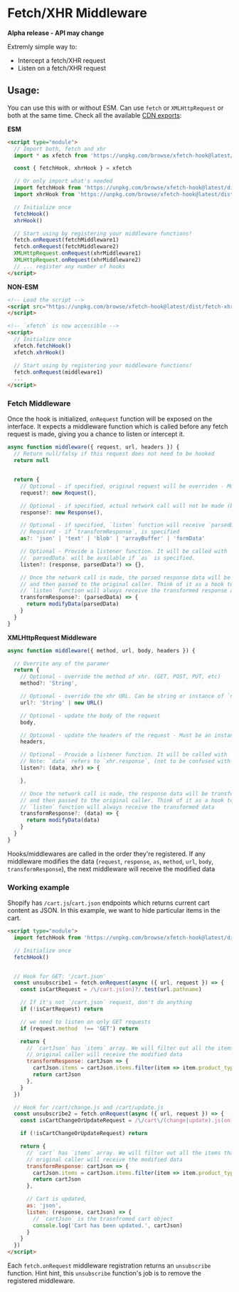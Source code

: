 # Fetch/XHR Middleware

**Alpha release - API may change**

Extremly simple way to:
- Intercept a fetch/XHR request
- Listen on a fetch/XHR request

## Usage:
You can use this with or without ESM. Can use `fetch` or `XMLHttpRequest` or both at the same time.
Check all the available [CDN exports](https://unpkg.com/browse/xfetch-hook@latest/dist/):

**ESM**
```html
<script type="module">
  // Import both, fetch and xhr
  import * as xfetch from 'https://unpkg.com/browse/xfetch-hook@latest/dist/fetch-xhr.module.min.js'

  const { fetchHook, xhrHook } = xfetch

  // Or only import what's needed
  import fetchHook from 'https://unpkg.com/browse/xfetch-hook@latest/dist/fetch.module.min.js'
  import xhrHook from 'https://unpkg.com/browse/xfetch-hook@latest/dist/xhr.module.min.js'

  // Initialize once
  fetchHook()
  xhrHook()

  // Start using by registering your middleware functions!
  fetch.onRequest(fetchMiddleware1)
  fetch.onRequest(fetchMiddleware2)
  XMLHttpRequest.onRequest(xhrMiddleware1)
  XMLHttpRequest.onRequest(xhrMiddleware2)
  // ... register any number of hooks
</script>
```

**NON-ESM**
```html
<!-- Load the script -->
<script src="https://unpkg.com/browse/xfetch-hook@latest/dist/fetch-xhr.module.min.js">
</script>

<!-- `xfetch` is now accessible -->
<script>
  // Initialize once
  xfetch.fetchHook()
  xfetch.xhrHook()

  // Start using by registering your middleware functions!
  fetch.onRequest(middleware1)
  ...
</script>
```

### Fetch Middleware
Once the hook is initialized, `onRequest` function will be exposed on the interface.
It expects a middleware function which is called before any fetch request is made, giving you a chance to listen or intercept it.

```js
async function middleware({ request, url, headers }) {
  // Return null/falsy if this request does not need to be hooked
  return null


  return {
    // Optional - if specified, original request will be overriden - Must be an instance of `Request` class
    request?: new Request(),

    // Optional - if specified, actual network call will not be made (bypass mechanism) - Must be an instance of `Response` class
    response?: new Response(),

    // Optional - if specified, `listen` function will receive `parsedData` as second argument
    // Required - if `transformResponse`, is specified
    as?: 'json' | 'text' | 'blob' | 'arrayBuffer' | 'formData'

    // Optional - Provide a listener function. It will be called with `response`, once the request is complete
    // `parsedData` will be available if `as` is specified.
    listen?: (response, parsedData?) => {},

    // Once the network call is made, the parsed response data will be transformed using this transformer function
    // and then passed to the original caller. Think of it as a hook to transform any data before it reaches to the caller.
    // `listen` function will always receive the transformed response and transformed data
    transformResponse?: (parsedData) => {
      return modifyData(parsedData)
    }
  }
}
```

**XMLHttpRequest Middleware**

```js
async function middleware({ method, url, body, headers }) {

  // Overrite any of the paramer
  return {
    // Optional - override the method of xhr. (GET, POST, PUT, etc)
    method?: 'String',

    // Optional - override the xhr URL. Can be string or instance of `new URL()` class
    url?: 'String' | new URL()

    // Optional - update the body of the request
    body,

    // Optional - update the headers of the request - Must be an instance of `new Headers()` class
    headers,

    // Optional - Provide a listener function. It will be called with `response` and `xhr`, once the request is complete
    // Note: `data` refers to `xhr.response`, (not to be confused with `new Response()` constructor)
    listen?: (data, xhr) => {

    },

    // Once the network call is made, the response data will be transformed using this transformer function,
    // and then passed to the original caller. Think of it as a hook to transform any data before it reaches to the caller.
    // `listen` function will always receive the transformed data
    transformResponse?: (data) => {
      return modifyData(data)
    }
  }
}
```

Hooks/middlewares are called in the order they're registered. If any middleware modifies the data
(`request`, `response`, `as`, `method`, `url`, `body`, `transformResponse`), the next middleware will receive the modified data

### Working example
Shopify has `/cart.js`/`cart.json` endpoints which returns current cart content as JSON.
In this example, we want to hide particular items in the cart.

```html
<script type="module">
  import fetchHook from 'https://unpkg.com/browse/xfetch-hook@latest/dist/fetch.module.min.js'

  // Initialize once
  fetchHook()


  // Hook for GET: '/cart.json'
  const unsubscribe1 = fetch.onRequest(async ({ url, request }) => {
    const isCartRequest = /\/cart.js(on)?/.test(url.pathname)

    // If it's not `/cart.json` request, don't do anything
    if (!isCartRequest) return

    // we need to listen on only GET requests
    if (request.method  !== 'GET') return

    return {
      // `cartJson` has `items` array. We will filter out all the items that have 'HIDDEN' product_type
      // original caller will receive the modified data
      transformResponse: cartJson => {
        cartJson.items = cartJson.items.filter(item => item.product_type === 'HIDDEN')
        return cartJson
      },
    }
  })

  // Hook for /cart/change.js and /cart/update.js
  const unsubscribe2 = fetch.onRequest(async ({ url, request }) => {
    const isCartChangeOrUpdateRequest = /\/cart\/(change|update).js(on)?/.test(url.pathname)

    if (!isCartChangeOrUpdateRequest) return

    return {
      // `cart` has `items` array. We will filter out all the items that have 'HIDDEN' product_type
      // original caller will receive the modified data
      transformResponse: cartJson => {
        cartJson.items = cartJson.items.filter(item => item.product_type === 'HIDDEN')
        return cartJson
      },

      // Cart is updated,
      as: 'json',
      listen: (response, cartJson) => {
        // `cartJson` is the trasnfromed cart object
        console.log('Cart has been updated.', cartJson)
      }
    }
  })
</script>
```
Each `fetch.onRequest` middleware registration returns an `unsubscribe` function. Hint hint, this `unsubscribe` function's job is to remove the registered middleware.